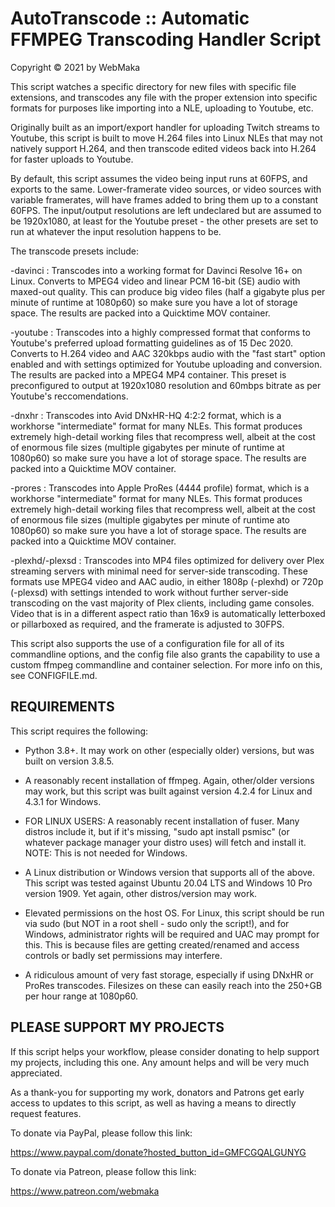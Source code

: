 # AutoTranscode :: Automatic FFMPEG Transcoding Handler Script


Copyright © 2021 by WebMaka


This script watches a specific directory for new files with specific file 
extensions, and transcodes any file with the proper extension into specific
formats for purposes like importing into a NLE, uploading to Youtube, etc.

Originally built as an import/export handler for uploading Twitch streams
to Youtube, this script is built to move H.264 files into Linux NLEs that
may not natively support H.264, and then transcode edited videos back into
H.264 for faster uploads to Youtube.

By default, this script assumes the video being input runs at 60FPS, and
exports to the same. Lower-framerate video sources, or video sources with
variable framerates, will have frames added to bring them up to a constant
60FPS. The input/output resolutions are left undeclared but are assumed to
be 1920x1080, at least for the Youtube preset - the other presets are set
to run at whatever the input resolution happens to be.

The transcode presets include:

-davinci : Transcodes into a working format for Davinci Resolve 16+ on 
		   Linux. Converts to MPEG4 video and linear PCM 16-bit (SE) audio
		   with maxed-out quality. This can produce big video files (half a 
		   gigabyte plus per minute of runtime at 1080p60) so make sure
		   you have a lot of storage space. The results are packed into a
		   Quicktime MOV container.

-youtube : Transcodes into a highly compressed format that conforms to
		   Youtube's preferred upload formatting guidelines as of 15 Dec
		   2020. Converts to H.264 video and AAC 320kbps audio with the 
		   "fast start" option enabled and with settings optimized for
		   Youtube uploading and conversion. The results are packed into a
		   MPEG4 MP4 container. This preset is preconfigured to output at
		   1920x1080 resolution and 60mbps bitrate as per Youtube's
		   reccomendations.

-dnxhr   : Transcodes into Avid DNxHR-HQ 4:2:2 format, which is a workhorse
		   "intermediate" format for many NLEs. This format produces extremely 
		   high-detail working files that recompress well, albeit at the cost 
		   of enormous file sizes (multiple gigabytes per minute of runtime
		   at 1080p60) so make sure you have a lot of storage space. The 
		   results are packed into a Quicktime MOV container.

-prores  : Transcodes into Apple ProRes (4444 profile) format, which is a
		   workhorse "intermediate" format for many NLEs. This format 
		   produces extremely high-detail working files that recompress 
		   well, albeit at the cost of enormous file sizes (multiple 
		   gigabytes per minute of runtime ato 1080p60) so make sure you
		   have a lot of storage space. The results are packed into a 
		   Quicktime MOV container.

-plexhd/-plexsd : Transcodes into MP4 files optimized for delivery over Plex streaming 
                   servers with minimal need for server-side transcoding. These formats
		   use MPEG4 video and AAC audio, in either 1808p (-plexhd) or 720p
		   (-plexsd) with settings intended to work without further server-side
		   transcoding on the vast majority of Plex clients, including game
		   consoles. Video that is in a different aspect ratio than 16x9 is
		   automatically letterboxed or pillarboxed as required, and the
		   framerate is adjusted to 30FPS.

This script also supports the use of a configuration file for all of its
commandline options, and the config file also grants the capability to
use a custom ffmpeg commandline and container selection. For more info
on this, see CONFIGFILE.md.


## REQUIREMENTS

This script requires the following:

- Python 3.8+. It may work on other (especially older) versions, but was 
  built on version 3.8.5.
  
- A reasonably recent installation of ffmpeg. Again, other/older versions
  may work, but this script was built against version 4.2.4 for Linux and
  4.3.1 for Windows.
  
- FOR LINUX USERS: A reasonably recent installation of fuser. Many distros
  include it, but if it's missing, "sudo apt install psmisc" (or whatever
  package manager your distro uses) will fetch and install it. NOTE: This
  is not needed for Windows.
  
- A Linux distribution or Windows version that supports all of the above.
  This script was tested against Ubuntu 20.04 LTS and Windows 10 Pro
  version 1909. Yet again, other distros/version may work.
  
- Elevated permissions on the host OS. For Linux, this script should be
  run via sudo (but NOT in a root shell - sudo only the script!), and for
  Windows, administrator rights will be required and UAC may prompt for
  this. This is because files are getting created/renamed and access
  controls or badly set permissions may interfere.
  
- A ridiculous amount of very fast storage, especially if using DNxHR or
  ProRes transcodes. Filesizes on these can easily reach into the 250+GB
  per hour range at 1080p60.    


## PLEASE SUPPORT MY PROJECTS

If this script helps your workflow, please consider donating to help 
support my projects, including this one. Any amount helps and will be
very much appreciated.

As a thank-you for supporting my work, donators and Patrons get early access
to updates to this script, as well as having a means to directly request
features.

To donate via PayPal, please follow this link:

https://www.paypal.com/donate?hosted_button_id=GMFCGQALGUNYG

To donate via Patreon, please follow this link:

https://www.patreon.com/webmaka

